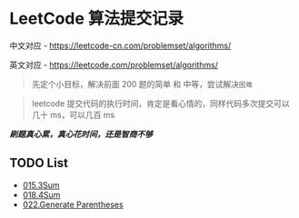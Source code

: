 # LeetCode 算法提交记录

中文对应 - https://leetcode-cn.com/problemset/algorithms/   

英文对应 - https://leetcode.com/problemset/algorithms/   

> 先定个小目标，解决前面 200 题的简单 和 中等，尝试解决`困难`  


> leetcode 提交代码的执行时间，肯定是看心情的，同样代码多次提交可以几十 ms，可以几百 ms 


_**刷题真心累，真心花时间，还是智商不够**_

## TODO List 
- [015.3Sum](./015.3Sum)    
- [018.4Sum](./018.4Sum)  
- [022.Generate Parentheses](./022.Generate%20Parentheses)  
